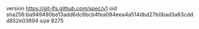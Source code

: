 version https://git-lfs.github.com/spec/v1
oid sha256:ba949490be13add6dc6bcb4fea094eea4a514dbd27b0bad3a83cddd852e03694
size 8275
